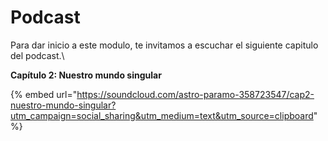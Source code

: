 # Podcast

Para dar inicio a este modulo, te invitamos a escuchar el siguiente capitulo del podcast.\


**Capítulo 2: Nuestro mundo singular**

{% embed url="https://soundcloud.com/astro-paramo-358723547/cap2-nuestro-mundo-singular?utm_campaign=social_sharing&utm_medium=text&utm_source=clipboard" %}


